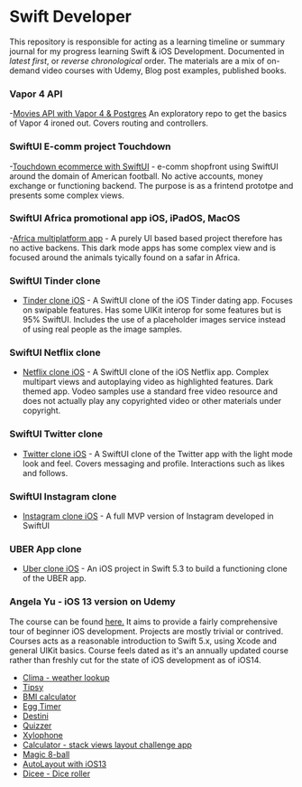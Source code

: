 # Swift Developer

This repository is responsible for acting as a learning timeline or summary journal for my progress learning Swift & iOS Development. Documented in _latest first_, or _reverse chronological_ order. The materials are a mix of on-demand video courses with Udemy, Blog post examples, published books.

### Vapor 4 API 
-[Movies API with Vapor 4 & Postgres](https://github.com/irisida/vapor-postgres-movies-api) An exploratory repo to get the basics of Vapor 4 ironed out. Covers routing and controllers. 


### SwiftUI E-comm project Touchdown

-[Touchdown ecommerce with SwiftUI](https://github.com/irisida/american-football-swiftUI) - e-comm shopfront using SwiftUI around the domain of American football. No active accounts, money exchange or functioning backend. The purpose is as a frintend prototpe and presents some complex views.

### SwiftUI Africa promotional app iOS, iPadOS, MacOS

-[Africa multiplatform app](https://github.com/irisida/africa-swiftUI) - A purely UI based based project therefore has no active backens. This dark mode apps has some complex view and is focused around the animals tyically found on a safar in Africa. 

### SwiftUI Tinder clone 

- [Tinder clone iOS](https://github.com/irisida/netflix-swiftui) - A SwiftUI clone of the iOS Tinder dating app. Focuses on swipable features. Has some UIKit interop for some features but is 95% SwiftUI. Includes the use of a placeholder images service instead of using real people as the image samples. 

### SwiftUI Netflix clone

- [Netflix clone iOS](https://github.com/irisida/netflix-swiftui) - A SwiftUI clone of the iOS Netflix app. Complex multipart views and autoplaying video as highlighted features. Dark themed app. Vodeo samples use a standard free video resource and does not actually play any copyrighted video or other materials under copyright. 

### SwiftUI Twitter clone

- [Twitter clone iOS](https://github.com/irisida/twitter-swiftui) - A SwiftUI clone of the Twitter app with the light mode look and feel. Covers messaging and profile. Interactions such as likes and follows. 

### SwiftUI Instagram clone

- [Instagram clone iOS](https://github.com/irisida/instagram-swiftui) - A full MVP version of Instagram developed in SwiftUI

### UBER App clone

- [Uber clone iOS](https://github.com/irisida/uber-clone-ios) - An iOS project in Swift 5.3 to build a functioning clone of the UBER app.

### Angela Yu - iOS 13 version on Udemy

The course can be found [here.](https://www.udemy.com/course/ios-13-app-development-bootcamp/) It aims to provide a fairly comprehensive tour of beginner iOS development. Projects are mostly trivial or contrived. Courses acts as a reasonable introduction to Swift 5.x, using Xcode and general UIKit basics. Course feels dated as it's an annually updated course rather than freshly cut for the state of iOS development as of iOS14.

- [Clima - weather lookup](https://github.com/irisida/clima-ios-weather-app)
- [Tipsy](https://github.com/irisida/tipsy-tip-calculator-ios-app)
- [BMI calculator](https://github.com/irisida/bmi-calculator-ios-app)
- [Egg Timer](https://github.com/irisida/egg-timer-ios-app)
- [Destini](https://github.com/irisida/Destini-ios13)
- [Quizzer](https://github.com/irisida/quizzler-app-ios13)
- [Xylophone](https://github.com/irisida/xylophone-avfoundation-sounds-app)
- [Calculator - stack views layout challenge app](https://github.com/irisida/calculator-layout-challenge-app-ios)
- [Magic 8-ball](https://github.com/irisida/magic-8-ball-ios13)
- [AutoLayout with iOS13](https://github.com/irisida/autolayout-ios13)
- [Dicee - Dice roller](https://github.com/irisida/dicee-ios-app)
